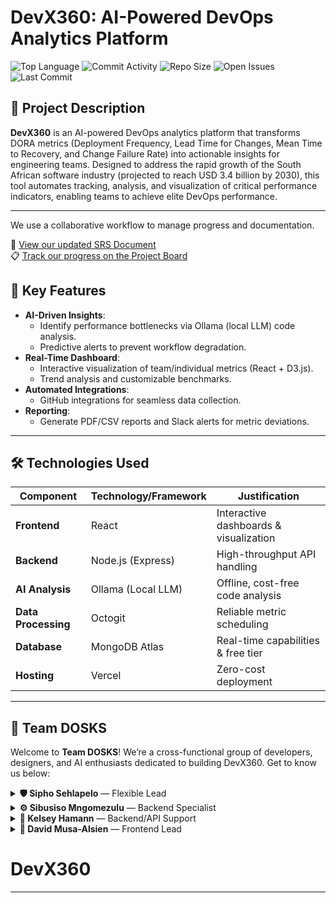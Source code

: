 # DevX360: AI-Powered DevOps Analytics Platform

![Top Language](https://img.shields.io/github/languages/top/COS301-SE-2025/DevX360)
![Commit Activity](https://img.shields.io/github/commit-activity/m/COS301-SE-2025/DevX360)
![Repo Size](https://img.shields.io/github/repo-size/COS301-SE-2025/DevX360)
![Open Issues](https://img.shields.io/github/issues/COS301-SE-2025/DevX360)
![Last Commit](https://img.shields.io/github/last-commit/COS301-SE-2025/DevX360)


## 🚀 Project Description

**DevX360** is an AI-powered DevOps analytics platform that transforms DORA metrics (Deployment Frequency, Lead Time for Changes, Mean Time to Recovery, and Change Failure Rate) into actionable insights for engineering teams. Designed to address the rapid growth of the South African software industry (projected to reach USD 3.4 billion by 2030), this tool automates tracking, analysis, and visualization of critical performance indicators, enabling teams to achieve elite DevOps performance.

---

We use a collaborative workflow to manage progress and documentation.

📄 [View our updated SRS Document](https://github.com/COS301-SE-2025/DevX360/blob/feature/documentation/Documentation/SRS%20V2.3.1.pdf)  
📋 [Track our progress on the Project Board](https://github.com/COS301-SE-2025/DevX360/projects?query=is%3Aopen)



## 🔑 Key Features

- **AI-Driven Insights**:  
  - Identify performance bottlenecks via Ollama (local LLM) code analysis.
  - Predictive alerts to prevent workflow degradation.
- **Real-Time Dashboard**:  
  - Interactive visualization of team/individual metrics (React + D3.js).
  - Trend analysis and customizable benchmarks.
- **Automated Integrations**:  
  - GitHub integrations for seamless data collection.
- **Reporting**:  
  - Generate PDF/CSV reports and Slack alerts for metric deviations.

---

## 🛠 Technologies Used

| Component              | Technology/Framework      | Justification                           |
|------------------------|---------------------------|-----------------------------------------|
| **Frontend**           | React                     | Interactive dashboards & visualization  |
| **Backend**            | Node.js (Express)         | High-throughput API handling            |
| **AI Analysis**        | Ollama (Local LLM)        | Offline, cost-free code analysis        |
| **Data Processing**    | Octogit                   | Reliable metric scheduling              |
| **Database**           | MongoDB Atlas             | Real-time capabilities & free tier      |
| **Hosting**            | Vercel                    | Zero-cost deployment                    |

---




## 👥 Team DOSKS

Welcome to **Team DOSKS**! We’re a cross-functional group of developers, designers, and AI enthusiasts dedicated to building DevX360. Get to know us below:

<details>
<summary><strong>🛡️ Sipho Sehlapelo</strong> — Flexible Lead</summary>

<div>

- **Key Skills:** Python · JavaScript · Full-Stack Development  
- **About Me:**  
  > “Third-year Computer Science student passionate about AI and entrepreneurship. I build tech solutions that make real-world impact through my AI agency and student-focused platforms.”  
- 🔗 [LinkedIn](https://www.linkedin.com/in/sipho-sehlapelo-769155356)

</div>
</details>

<details>
<summary><strong>⚙️ Sibusiso Mngomezulu</strong> — Backend Specialist</summary>

<div>

- **Key Skills:** Python · Node.js · API Development  
- **About Me:**  
  > “Determined software engineer and first-time founder with full-stack expertise. I view challenges as growth opportunities.”  
- 🔗 [LinkedIn](https://www.linkedin.com/in/sibusiso-mngomezulu-)

</div>
</details>

<details>
<summary><strong>🔗 Kelsey Hamann</strong> — Backend/API Support</summary>

<div>

- **Key Skills:** Python · Distributed Systems  
- **About Me:**  
  > “Third-year CS student focused on ethical tech solutions. Passionate about building practical systems that improve real settings.”  
- 🔗 [LinkedIn](https://www.linkedin.com/in/kelsey-d-hamann)

</div>
</details>

<details>
<summary><strong>🎨 David Musa-Alsien</strong> — Frontend Lead</summary>

<div>

- **Key Skills:** React · D3.js · UI/UX Design  
- **About Me:**  
  > “Final-year student specializing in frontend development. I create accessible, user-centered web applications.”  
- 🔗 [LinkedIn](https://www.linkedin.com/in/d-m-a-381700356)

</div>
</details>

# DevX360


---
